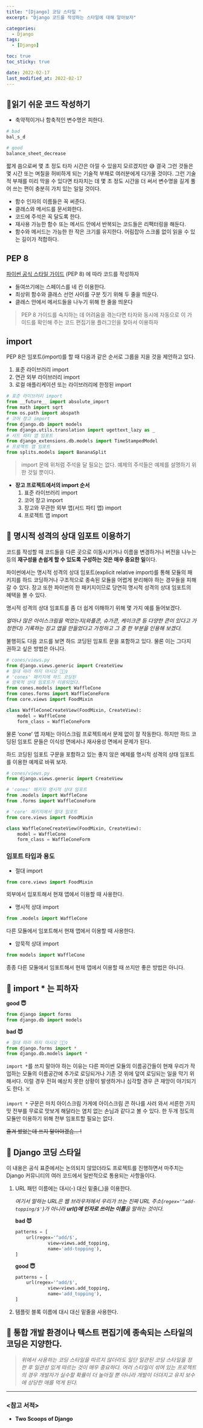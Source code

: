 ```yaml
---
title: "[Django] 코딩 스타일 "
excerpt: "Django 코드를 작성하는 스타일에 대해 알아보자"

categories:
  - Django
tags:
  - [Django]

toc: true
toc_sticky: true

date: 2022-02-17
last_modified_at: 2022-02-17
---
```


## 📍읽기 쉬운 코드 작성하기

- 축약적이거나 함축적인 변수명은 피한다.

```python
# bad
bal_s_d

# good
balance_sheet_decrease
```

짧게 씀으로써 몇 초 정도 타자 시간은 아낄 수 있을지 모르겠지만 😅 결국 그런 것들은 몇 시간 또는 며칠을 허비하게 되는 기술적 부채로 여러분에게 다가올 것이다. 그런 기술적 부채를 미리 막을 수 있다면 타자치는 데 몇 초 정도 시간을 더 써서 변수명을 길게 풀어 쓰는 편이 충분히 가치 있는 일일 것이다.

- 함수 인자의 이름들은 꼭 써준다.
- 클래스와 메서드를 문서화한다.
- 코드에 주석은 꼭 달도록 한다.
- 재사용 가능한 함수 또는 메서드 안에서 반복되는 코드들은 리팩터링을 해둔다.
- 함수와 메서드는 가능한 한 작은 크기를 유지한다. 어림잡아 스크롤 없이 읽을 수 있는 길이가 적합하다.

## PEP 8

[파이썬 공식 스타일 가이드](https://www.python.org/dev/peps/pep-0008/) (PEP 8) 에 따라 코드를 작성하자

- 들여쓰기에는 스페이스를 네 칸 이용한다.
- 최상위 함수와 클래스 선언 사이를 구분 짓기 위해 두 줄을 띄운다.
- 클래스 안에서 메서드들을 나누기 위해 한 줄을 띄운다

> PEP 8 가이드를 숙지하는 데 어려움을 겪는다면 타자와 동시에 자동으로 이 가이드를 확인해 주는 코드 편집기용 플러그인을 찾아서 이용하자
> 

## import

PEP 8은 임포트(import)를 할 때 다음과 같은 순서로 그룹을 지을 것을 제안하고 있다.

1. 표준 라이브러리 import
2. 연관 외부 라이브러리 import
3. 로컬 애플리케이션 또는 라이브러리에 한정된 import

```python
# 표준 라이브러리 import
from __future__ import absolute_import
from math import sqrt
from os.path import abspath
# 코어 장고 import
from django.db import models
from django.utils.translation import ugettext_lazy as _
# 서드 파티 앱 임포트
from django_extensions.db.models import TimeStampedModel
# 프로젝트 앱 임포트
from splits.models import BananaSplit
```

> import 문에 위처럼 주석을 달 필요는 없다. 예제의 주석들은 예제를 설명하기 위한 것일 뿐이다.

- **장고 프로젝트에서의 import 순서**
    1. 표준 라이브러리 import
    2. 코어 장고 import
    3. 장고와 무관한 외부 앱(서드 파티 앱) import
    4. 프로젝트 앱 import 

## 📍 명시적 성격의 상대 임포트 이용하기

코드를 작성할 때 코드들을 다른 곳으로 이동시키거나 이름을 변경하거나 버전을 나누는 등의 **재구성을 손쉽게 할 수 있도록 구성하는 것은 매우 중요한 일**이다.

파이썬에서는 명시적 성격의 상대 임포트(explicit relative import)를 통해 모듈의 패키지를 하드 코딩하거나 구조적으로 종속된 모듈을 어렵게 분리해야 하는 경우들을 피해 갈 수 있다. 장고 또한 파이썬의 한 패키지이므로 당연히 명시적 성격의 상대 임포트의 혜택을 볼 수 있다.

명시적 성격의 상대 임포트를 좀 더 쉽게 이해하기 위해 몇 가지 예를 들어보겠다.

*얼마나 많은 아이스크림을 먹었는지(와플콘, 슈가콘, 케이크콘 등 다양한 콘이 있다고 가정한다) 기록하는 장고 앱을 만들었다고 가정하고 그 중 한 부분을 인용해 보겠다.* 

불행히도 다음 코드를 보면 하드 코딩된 임포트 문을 포함하고 있다. 물론 이는 그다지 권하고 싶은 방법은 아니다.

```python
# cones/views.py
from django.views.generic import CreateView
# 절대 따라 하지 마시오 🙅🏻‍♀️
# 'cones' 패키지에 하드 코딩된
# 암묵적 상대 임포트가 이용되었다.
from cones.models import WaffleCone
from cones.forms import WaffleConeForm
from core.views import FoodMixin

class WaffleConeCreateView(FoodMixin, CreateView):
	model = WaffleCone
	form_class = WaffleConeForm
```

물론 ‘cone’ 앱 자체는 아이스크림 프로젝트에서 문제 없이 잘 작동한다. 하지만 하드 코딩된 임포트 문들은 이식성 면에서나 재사용성 면에서 문제가 된다. 

하드 코딩된 임포트 구문을 포함하고 있는 좋지 않은 예제를 명시적 성격의 상태 임포트를 이용한 예제로 바꿔 보자.

```python
# cones/views.py
from django.views.generic import CreateView

# 'cones' 패키지 명시적 상대 임포트
from .models import WaffleCone
from .forms import WaffleConeForm

# 'core' 패키지에서 절대 임포트
from core.views import FoodMixin

class WaffleConeCreateView(FoodMixin, CreateView):
    model = WaffleCone
    form_class = WaffleConeForm
```

### 임포트 타입과 용도

- 절대 import

```python
from core.views import FoodMixin
```

외부에서 임포트해서 현재 앱에서 이용할 때 사용한다.

- 명시적 상대 import

```python
from .models import WaffleCone
```

다른 모듈에서 임포트해서 현재 앱에서 이용할 때 사용한다.

- 암묵적 상대 import

```python
from models import WaffleCone
```

종종 다른 모듈에서 임포트해서 현재 앱에서 이용할 때 쓰지만 좋은 방법은 아니다.

## 📍 import * 는 피하자

**good 😇**

```python
from django import forms
from django.db import models 
```

**bad 😈**

```python
# 절대 따라 하지 마시오 🙅🏻‍♀️
from django.forms import *
from django.db.models import *
```

`import *`를 쓰지 말아야 하는 이유는 다른 파이썬 모듈의 이름공간들이 현재 우리가 작업하는 모듈의 이름공간에 추가로 로딩되거나 기존 것 위에 덮여 로딩되는 일을 막기 위해서다. 이럴 경우 전혀 예상치 못한 상황이 발생하거나 심각할 경우 큰 재앙이 야기되기도 한다. ☠️

`import *` 구문은 마치 아이스크림 가게에 아이스크림 콘 하나를 사러 와서 서른한 가지 맛 전부를 무료로 맛보게 해달라는 염치 없는 손님과 같다고 볼 수 있다. 한 두개 정도의 모듈만 이용하기 위해 전부 임포트할 필요는 없다.

~~즐겨 썼었는데 쓰지 말아야겠슴... !~~

## 📍 Django 코딩 스타일

이 내용은 공식 표준에서는 논의되지 않았더라도 프로젝트를 진행하면서 마주치는 Django 커뮤니티의 여러 코드에서 일반적으로 통용되는 사항들이다.

1. URL 패턴 이름에는 대시(-) 대신 밑줄(_)을 이용한다.
    
    *여기서 말하는 URL은 웹 브라우저에서 우리가 쓰는 진짜 URL 주소(`regex='^add-topping/$'`)가 아니라 **url()에 인자로 쓰이는 이름**을 말하는 것이다.*
    
    **bad 😈**
    
    ```python
    patterns = [
    	url(regex='^add/$',
    			view=views.add_topping,
    			name='add-topping'),
    ]
    ```
    
    **good 😇**
    
    ```python
    patterns = [
    	url(regex='^add/$',
    			view=views.add_topping,
    			name='add_topping'),
    ]
    ```
    
2. 템플릿 블록 이름에 대시 대신 밑줄을 사용한다.

## 📍 통합 개발 환경이나 텍스트 편집기에 종속되는 스타일의 코딩은 지양한다.

> *위에서 사용하는 코딩 스타일을 따르지 않더라도 일단 일관된 코딩 스타일을 정한 후 일관성 있게 따르는 것이 매우 중요하다. 여러 스타일이 섞여 있는 프로젝트의 경우 개발자가 실수할 확률이 더 높아질 뿐 아니라 개발이 더뎌지고 유지 보수에 상당한 애를 먹게 된다.*
> 

---

### <참고 서적>

- **Two Scoops of Django**